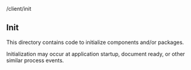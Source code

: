 <app>/client/init

## Init

This directory contains code to initialize components and/or packages.

Initialization may occur at application startup, document ready, or other similar process events.


